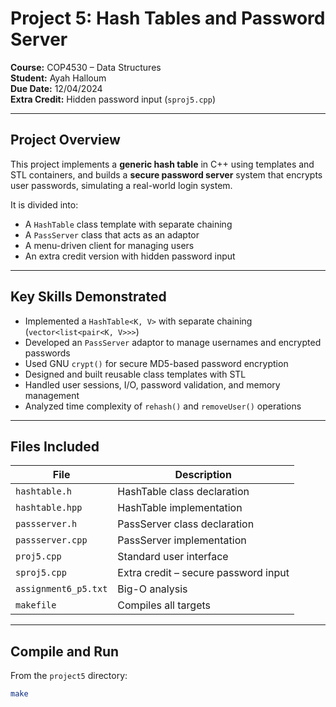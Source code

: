 # Project 5: Hash Tables and Password Server

**Course:** COP4530 – Data Structures  
**Student:** Ayah Halloum  
**Due Date:** 12/04/2024  
**Extra Credit:** Hidden password input (`sproj5.cpp`)

---

## Project Overview

This project implements a **generic hash table** in C++ using templates and STL containers, and builds a **secure password server** system that encrypts user passwords, simulating a real-world login system. 

It is divided into:
- A `HashTable` class template with separate chaining
- A `PassServer` class that acts as an adaptor
- A menu-driven client for managing users
- An extra credit version with hidden password input

---

##  Key Skills Demonstrated

- Implemented a `HashTable<K, V>` with separate chaining (`vector<list<pair<K, V>>>`)
- Developed an `PassServer` adaptor to manage usernames and encrypted passwords
- Used GNU `crypt()` for secure MD5-based password encryption
- Designed and built reusable class templates with STL
- Handled user sessions, I/O, password validation, and memory management
- Analyzed time complexity of `rehash()` and `removeUser()` operations

---

## Files Included

| File | Description |
|------|-------------|
| `hashtable.h` | HashTable class declaration |
| `hashtable.hpp` | HashTable implementation |
| `passserver.h` | PassServer class declaration |
| `passserver.cpp` | PassServer implementation |
| `proj5.cpp` | Standard user interface |
| `sproj5.cpp` | Extra credit – secure password input |
| `assignment6_p5.txt` | Big-O analysis |
| `makefile` | Compiles all targets |

---

## Compile and Run

From the `project5` directory:

```bash
make
